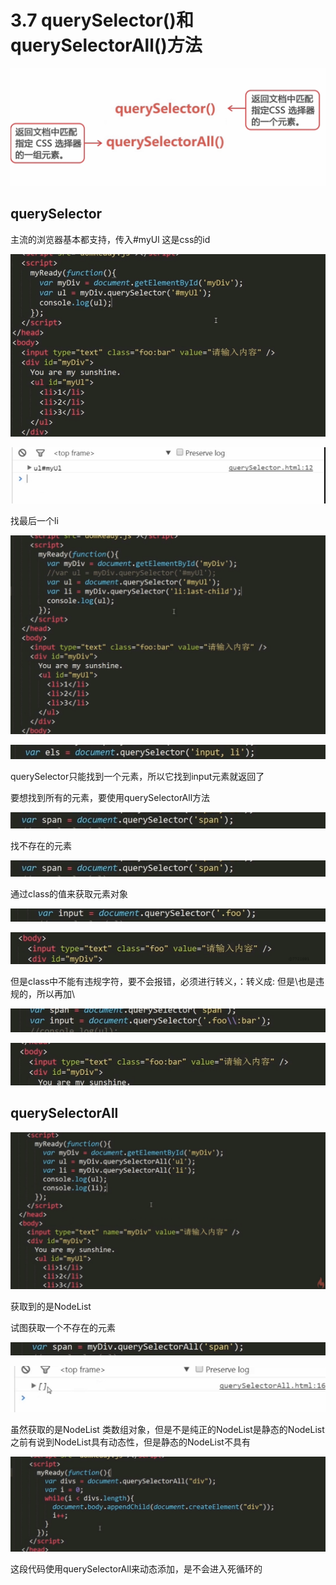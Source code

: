 # 3.7 querySelector()和querySelectorAll()方法



![image-20210706054025228](../../image/image-20210706054025228.png)



## querySelector



主流的浏览器基本都支持，传入#myUl 这是css的id



![image-20210706054135297](../../image/image-20210706054135297.png)







![image-20210706054150315](../../image/image-20210706054150315.png)





找最后一个li

![image-20210706054236313](../../image/image-20210706054236313.png)



![image-20210706054306968](../../image/image-20210706054306968.png)



querySelector只能找到一个元素，所以它找到input元素就返回了

要想找到所有的元素，要使用querySelectorAll方法

![image-20210706054423142](../../image/image-20210706054423142.png)

找不存在的元素

![image-20210706054441396](../../image/image-20210706054441396.png)



通过class的值来获取元素对象

![image-20210706054553358](../../image/image-20210706054553358.png)



![image-20210706054604007](../../image/image-20210706054604007.png)



但是class中不能有违规字符，要不会报错，必须进行转义，：转义成\: 但是\也是违规的，所以再加\

![image-20210706054708723](../../image/image-20210706054708723.png)



![image-20210706054716726](../../image/image-20210706054716726.png)



## querySelectorAll



![image-20210706054928027](../../image/image-20210706054928027.png)

获取到的是NodeList

试图获取一个不存在的元素



![image-20210706055037813](../../image/image-20210706055037813.png)



![image-20210706055047639](../../image/image-20210706055047639.png)



虽然获取的是NodeList 类数组对象，但是不是纯正的NodeList是静态的NodeList  之前有说到NodeList具有动态性，但是静态的NodeList不具有





![image-20210706055249827](../../image/image-20210706055249827.png)



这段代码使用querySelectorAll来动态添加，是不会进入死循环的







